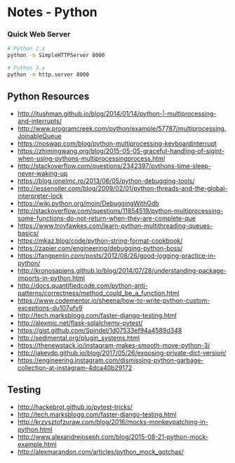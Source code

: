 # Notes - Python

### Quick Web Server

```bash
# Python 2.x
python -m SimpleHTTPServer 8000

# Python 3.x
python -m http.server 8000
```

## Python Resources
- http://jtushman.github.io/blog/2014/01/14/python-|-multiprocessing-and-interrupts/
- http://www.programcreek.com/python/example/57787/multiprocessing.JoinableQueue
- https://noswap.com/blog/python-multiprocessing-keyboardinterrupt
- https://zhimingwang.org/blog/2015-05-05-graceful-handling-of-sigint-when-using-pythons-multiprocessingprocess.html
- http://stackoverflow.com/questions/2342397/pythons-time-sleep-never-waking-up
- https://blog.ionelmc.ro/2013/06/05/python-debugging-tools/
- http://jessenoller.com/blog/2009/02/01/python-threads-and-the-global-interpreter-lock
- https://wiki.python.org/moin/DebuggingWithGdb
- http://stackoverflow.com/questions/11854519/python-multiprocessing-some-functions-do-not-return-when-they-are-complete-que
- https://www.troyfawkes.com/learn-python-multithreading-queues-basics/
- https://mkaz.blog/code/python-string-format-cookbook/
- https://zapier.com/engineering/debugging-python-boss/
- https://fangpenlin.com/posts/2012/08/26/good-logging-practice-in-python/
- http://kronosapiens.github.io/blog/2014/07/28/understanding-package-imports-in-python.html
- http://docs.quantifiedcode.com/python-anti-patterns/correctness/method_could_be_a_function.html
- https://www.codementor.io/sheena/how-to-write-python-custom-exceptions-du107ufv9
- http://tech.marksblogg.com/faster-django-testing.html
- http://alexmic.net/flask-sqlalchemy-pytest/
- https://gist.github.com/Spindel/1d07533ef94a4589d348
- http://sedimental.org/plugin_systems.html
- https://thenewstack.io/instagram-makes-smooth-move-python-3/
- http://jakevdp.github.io/blog/2017/05/26/exposing-private-dict-version/
- https://engineering.instagram.com/dismissing-python-garbage-collection-at-instagram-4dca40b29172

## Testing

- http://hackebrot.github.io/pytest-tricks/
- http://tech.marksblogg.com/faster-django-testing.html
- http://krzysztofzuraw.com/blog/2016/mocks-monkeypatching-in-python.html
- http://www.alexandrejoseph.com/blog/2015-08-21-python-mock-example.html
- http://alexmarandon.com/articles/python_mock_gotchas/
